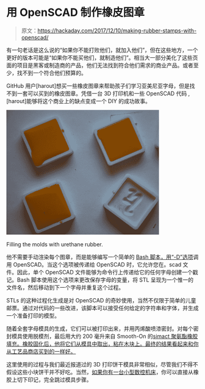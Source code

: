 # 用 OpenSCAD 制作橡皮图章

> 原文：<https://hackaday.com/2017/12/10/making-rubber-stamps-with-openscad/>

有一句老话是这么说的“如果你不能打败他们，就加入他们”，但在这些地方，一个更好的版本可能是“如果你不能买他们，就制造他们”。相当大一部分美化了这些页面的项目是黑客或制造商的产品，他们无法找到符合他们需求的商业产品。或者至少，找不到一个符合他们预算的。

GitHub 用户[harout]想买一些橡皮图章来帮助孩子们学习亚美尼亚字母，但是找不到一套可以买到的橡皮图章。凭借一台 3D 打印机和一些 OpenSCAD 代码 , [harout]能够将这个商业上的缺点变成一个 DIY 的成功故事。

[![](img/457487152b26b3a40b7aab6c945c7e7c.png)](https://hackaday.com/wp-content/uploads/2017/12/diystamp_detail.jpg)

Filling the molds with urethane rubber.

他不需要手动渲染每个图章，而是能够编写一个简单的 [Bash 脚本，用“-D”选项](https://github.com/harout/alphabet-stamps/blob/master/build.sh)调用 OpenSCAD。当这个选项被传递给 OpenSCAD 时，它允许您在。scad 文件。因此，单个 OpenSCAD 文件能够为命令行上传递给它的任何字母创建一个戳记。Bash 脚本使用这个选项来更改保存字母的变量，将 STL 呈现为一个惟一的文件名，然后移动到下一个字母并重复这个过程。

STLs 的这种过程化生成是对 OpenSCAD 的奇妙使用，当然不仅限于简单的儿童邮票。通过对代码的一些改进，该脚本可以接受任何给定的字符串和字体，并生成一个准备打印的模型。

随着全套字母模具的生成，它们可以被打印出来，并用丙烯酸喷漆密封。对每个密封模具使用脱模剂，最后用大约 200 毫升来自 Smooth-On 的[simact 聚氨酯橡胶填充。橡胶固化后，他将它们从模具中取出，粘在木块上。最终的结果看起来和你从工艺品商店买到的一样好。](https://www.smooth-on.com/product-line/simpact-series/)

这里使用的过程与我们最近报道过的 3D 打印饼干模具非常相似，尽管我们不得不假设这些小块饼干并不好吃。当然，[如果你有一台小型数控机床](https://hackaday.com/2014/02/12/cheap-resourceful-diy-mini-cnc-routermill-contraption/)，你可以直接从橡胶上切下印记，完全跳过模具步骤。